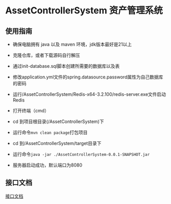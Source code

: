 # AssetControllerSystem 资产管理系统

## 使用指南

- 确保电脑拥有 java 以及 maven 环境，jdk版本最好是21以上


- 克隆仓库，或者下载源码自行解压


- 通过init-database.sql脚本创建所需要的数据库以及表


- 修改application.yml文件的spring.datasource.password属性为自己数据库的密码


- 运行/AssetControllerSystem/Redis-x64-3.2.100/redis-server.exe文件启动Redis


- 打开终端（cmd）


- cd 到项目根目录(/AssetControllerSystem)下


- 运行命令```mvn clean package```打包项目


- cd 到/AssetControllerSystem/target目录下


- 运行命令```java -jar ./AssetControllerSystem-0.0.1-SNAPSHOT.jar```


- 服务器启动成功，默认端口为8080

## 接口文档

[接口文档](./Doc.md)
